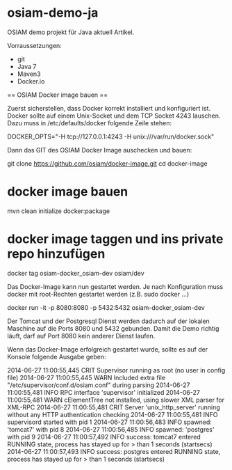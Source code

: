 osiam-demo-ja
=============

OSIAM demo projekt für Java aktuell Artikel.

Vorraussetzungen:
* git
* Java 7
* Maven3
* Docker.io

== OSIAM Docker image bauen ==

Zuerst sicherstellen, dass Docker korrekt installiert und konfiguriert ist. Docker sollte auf einem Unix-Socket und dem TCP Socket 4243 lauschen.
Dazu muss in /etc/defaults/docker folgende Zeile stehen:

  DOCKER_OPTS="-H tcp://127.0.0.1:4243 -H unix:///var/run/docker.sock"

Dann das GIT des OSIAM Docker Image auschecken und bauen:

  git clone https://github.com/osiam/docker-image.git
  cd docker-image
  
  # docker image bauen
  mvn clean initialize docker:package
  
  # docker image taggen und ins private repo hinzufügen
  docker tag osiam-docker_osiam-dev osiam/dev
 
Das Docker-Image kann nun gestartet werden. Je nach Konfiguration muss docker mit root-Rechten gestartet werden (z.B. sudo docker ...)

  docker run -it -p 8080:8080 -p 5432:5432 osiam-docker_osiam-dev

Der Tomcat und der Postgresql Dienst werden dadurch auf der lokalen Maschine auf die Ports 8080 und 5432 gebunden. Damit die Demo richtig läuft, darf auf Port 8080 kein anderer Dienst laufen.

Wenn das Docker-Image erfolgreich gestartet wurde, sollte es auf der Konsole folgende Ausgabe geben:

  2014-06-27 11:00:55,445 CRIT Supervisor running as root (no user in config file)
  2014-06-27 11:00:55,445 WARN Included extra file "/etc/supervisor/conf.d/osiam.conf" during parsing
  2014-06-27 11:00:55,481 INFO RPC interface 'supervisor' initialized
  2014-06-27 11:00:55,481 WARN cElementTree not installed, using slower XML parser for XML-RPC
  2014-06-27 11:00:55,481 CRIT Server 'unix_http_server' running without any HTTP authentication checking
  2014-06-27 11:00:55,481 INFO supervisord started with pid 1
  2014-06-27 11:00:56,483 INFO spawned: 'tomcat7' with pid 8
  2014-06-27 11:00:56,485 INFO spawned: 'postgres' with pid 9
  2014-06-27 11:00:57,492 INFO success: tomcat7 entered RUNNING state, process has stayed up for > than 1 seconds (startsecs)
  2014-06-27 11:00:57,493 INFO success: postgres entered RUNNING state, process has stayed up for > than 1 seconds (startsecs)



